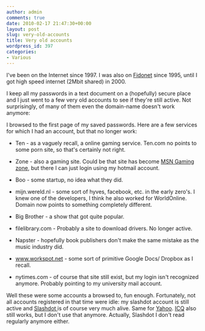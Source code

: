 ```yaml
---
author: admin
comments: true
date: 2010-02-17 21:47:30+00:00
layout: post
slug: very-old-accounts
title: Very old accounts
wordpress_id: 397
categories:
- Various
---
```


I've been on the Internet since 1997. I was also on [Fidonet](http://www.fidonet.org/) since 1995, until I got high speed internet (2Mbit shared) in 2000.

I keep all my passwords in a text document on a (hopefully) secure place and I just went to a few very old accounts to see if they're still active. Not surprisingly, of many of them even the domain-name doesn't work anymore:

I browsed to the first page of my saved passwords. Here are a few services for which I had an account, but that no longer work:



	
  * Ten - as a vaguely recall, a online gaming service. Ten.com no points to some porn site, so that's certainly not right.

	
  * Zone - also a gaming site. Could be that site has become [MSN Gaming zone](http://zone.msn.com/en-us/home), but there I can just login using my hotmail account.

	
  * Boo - some startup, no idea what they did.

	
  * mijn.wereld.nl - some sort of hyves, facebook, etc. in the early zero's. I knew one of the developers, I think he also worked for WorldOnline. Domain now points to something completely different.

	
  * Big Brother - a show that got quite popular.

	
  * filelibrary.com - Probably a site to download drivers. No longer active.

	
  * Napster - hopefully book publishers don't make the same mistake as the music industry did.

	
  * www.workspot.net - some sort of primitive Google Docs/ Dropbox as I recall.

	
  * nytimes.com - of course that site still exist, but my login isn't recognized anymore. Probably pointing to my university mail account.


Well these were some accounts a browsed to, fun enough. Fortunately, not all accounts registered in that time were idle: my slashdot account is still active and [Slashdot ](http://www.slashdot.org)is of course very much alive. Same for [Yahoo](http://www.yahoo.com). [ICQ](http://www.icq.com/) also still works, but I don't use that anymore. Actually, Slashdot I don't read regularly anymore either.
